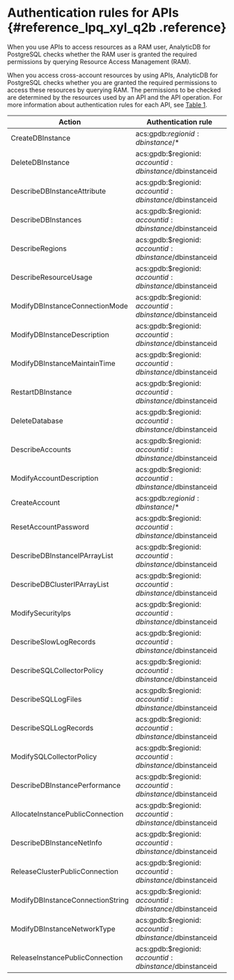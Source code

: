 # Authentication rules for APIs {#reference_lpq_xyl_q2b .reference}

When you use APIs to access resources as a RAM user, AnalyticDB for PostgreSQL checks whether the RAM user is granted the required permissions by querying Resource Access Management \(RAM\).

When you access cross-account resources by using APIs, AnalyticDB for PostgreSQL checks whether you are granted the required permissions to access these resources by querying RAM. The permissions to be checked are determined by the resources used by an API and the API operation. For more information about authentication rules for each API, see [Table 1](#table_zcx_cft_jbb).

|Action|Authentication rule|
|------|-------------------|
|CreateDBInstance|acs:gpdb:$regionid: dbinstance /$\*|
|DeleteDBInstance|acs:gpdb:$regionid: $accountid:dbinstance/$dbinstanceid|
|DescribeDBInstanceAttribute|acs:gpdb:$regionid: $accountid:dbinstance/$dbinstanceid|
|DescribeDBInstances|acs:gpdb:$regionid: $accountid:dbinstance/$dbinstanceid|
|DescribeRegions|acs:gpdb:$regionid: $accountid:dbinstance/$dbinstanceid|
|DescribeResourceUsage|acs:gpdb:$regionid: $accountid:dbinstance/$dbinstanceid|
|ModifyDBInstanceConnectionMode|acs:gpdb:$regionid: $accountid:dbinstance/$dbinstanceid|
|ModifyDBInstanceDescription|acs:gpdb:$regionid: $accountid:dbinstance/$dbinstanceid|
|ModifyDBInstanceMaintainTime|acs:gpdb:$regionid: $accountid:dbinstance/$dbinstanceid|
|RestartDBInstance|acs:gpdb:$regionid: $accountid:dbinstance/$dbinstanceid|
|DeleteDatabase|acs:gpdb:$regionid: $accountid:dbinstance/$dbinstanceid|
|DescribeAccounts|acs:gpdb:$regionid: $accountid:dbinstance/$dbinstanceid|
|ModifyAccountDescription|acs:gpdb:$regionid: $accountid:dbinstance/$dbinstanceid|
|CreateAccount|acs:gpdb:$regionid: dbinstance /$\*|
|ResetAccountPassword|acs:gpdb:$regionid: $accountid:dbinstance/$dbinstanceid|
|DescribeDBInstanceIPArrayList|acs:gpdb:$regionid: $accountid:dbinstance/$dbinstanceid|
|DescribeDBClusterIPArrayList|acs:gpdb:$regionid: $accountid:dbinstance/$dbinstanceid|
|ModifySecurityIps|acs:gpdb:$regionid: $accountid:dbinstance/$dbinstanceid|
|DescribeSlowLogRecords|acs:gpdb:$regionid: $accountid:dbinstance/$dbinstanceid|
|DescribeSQLCollectorPolicy|acs:gpdb:$regionid: $accountid:dbinstance/$dbinstanceid|
|DescribeSQLLogFiles|acs:gpdb:$regionid: $accountid:dbinstance/$dbinstanceid|
|DescribeSQLLogRecords|acs:gpdb:$regionid: $accountid:dbinstance/$dbinstanceid|
|ModifySQLCollectorPolicy|acs:gpdb:$regionid: $accountid:dbinstance/$dbinstanceid|
|DescribeDBInstancePerformance|acs:gpdb:$regionid: $accountid:dbinstance/$dbinstanceid|
|AllocateInstancePublicConnection|acs:gpdb:$regionid: $accountid:dbinstance/$dbinstanceid|
|DescribeDBInstanceNetInfo|acs:gpdb:$regionid: $accountid:dbinstance/$dbinstanceid|
|ReleaseClusterPublicConnection|acs:gpdb:$regionid: $accountid:dbinstance/$dbinstanceid|
|ModifyDBInstanceConnectionString|acs:gpdb:$regionid: $accountid:dbinstance/$dbinstanceid|
|ModifyDBInstanceNetworkType|acs:gpdb:$regionid: $accountid:dbinstance/$dbinstanceid|
|ReleaseInstancePublicConnection|acs:gpdb:$regionid: $accountid:dbinstance/$dbinstanceid|

